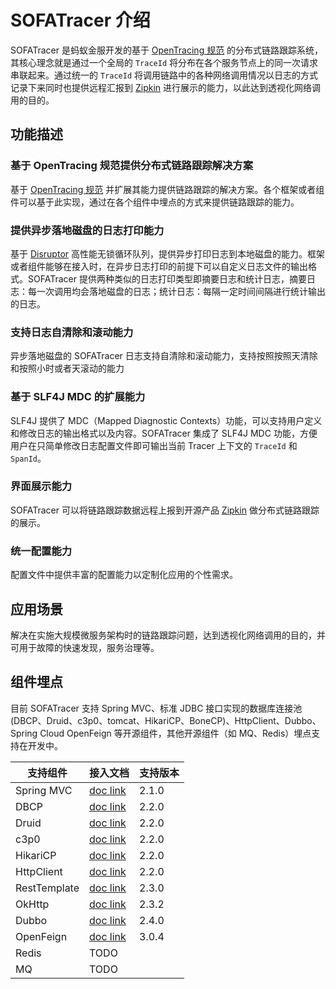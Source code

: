 # SOFATracer 介绍

SOFATracer 是蚂蚁金服开发的基于 [OpenTracing 规范](http://opentracing.io/documentation/pages/spec.html) 的分布式链路跟踪系统，其核心理念就是通过一个全局的 `TraceId` 将分布在各个服务节点上的同一次请求串联起来。通过统一的 `TraceId` 将调用链路中的各种网络调用情况以日志的方式记录下来同时也提供远程汇报到 [Zipkin](https://zipkin.io/) 进行展示的能力，以此达到透视化网络调用的目的。

## 功能描述

### 基于 OpenTracing 规范提供分布式链路跟踪解决方案

基于 [OpenTracing 规范](http://opentracing.io/documentation/pages/spec.html) 并扩展其能力提供链路跟踪的解决方案。各个框架或者组件可以基于此实现，通过在各个组件中埋点的方式来提供链路跟踪的能力。

### 提供异步落地磁盘的日志打印能力

基于 [Disruptor](https://github.com/LMAX-Exchange/disruptor) 高性能无锁循环队列，提供异步打印日志到本地磁盘的能力。框架或者组件能够在接入时，在异步日志打印的前提下可以自定义日志文件的输出格式。SOFATracer 提供两种类似的日志打印类型即摘要日志和统计日志，摘要日志：每一次调用均会落地磁盘的日志；统计日志：每隔一定时间间隔进行统计输出的日志。

### 支持日志自清除和滚动能力

异步落地磁盘的 SOFATracer 日志支持自清除和滚动能力，支持按照按照天清除和按照小时或者天滚动的能力

### 基于 SLF4J MDC 的扩展能力

SLF4J 提供了 MDC（Mapped Diagnostic Contexts）功能，可以支持用户定义和修改日志的输出格式以及内容。SOFATracer 集成了 SLF4J MDC 功能，方便用户在只简单修改日志配置文件即可输出当前 Tracer 上下文的 `TraceId` 和 `SpanId`。

### 界面展示能力

SOFATracer 可以将链路跟踪数据远程上报到开源产品 [Zipkin](https://zipkin.io/) 做分布式链路跟踪的展示。

### 统一配置能力

配置文件中提供丰富的配置能力以定制化应用的个性需求。

## 应用场景

解决在实施大规模微服务架构时的链路跟踪问题，达到透视化网络调用的目的，并可用于故障的快速发现，服务治理等。

## 组件埋点

目前 SOFATracer 支持 Spring MVC、标准 JDBC 接口实现的数据库连接池(DBCP、Druid、c3p0、tomcat、HikariCP、BoneCP)、HttpClient、Dubbo、Spring Cloud OpenFeign 等开源组件，其他开源组件（如 MQ、Redis）埋点支持在开发中。

支持组件 | 接入文档 | 支持版本
--------- | -------------  | -------------
Spring MVC | [doc link](http://www.sofastack.tech/sofa-tracer/docs/Usage_Of_MVC) | 2.1.0
DBCP | [doc link](http://www.sofastack.tech/sofa-tracer/docs/Usage_Of_Datasource) | 2.2.0
Druid | [doc link](http://www.sofastack.tech/sofa-tracer/docs/Usage_Of_Datasource) | 2.2.0
c3p0 | [doc link](http://www.sofastack.tech/sofa-tracer/docs/Usage_Of_Datasource) | 2.2.0
HikariCP | [doc link](http://www.sofastack.tech/sofa-tracer/docs/Usage_Of_Datasource) | 2.2.0
HttpClient | [doc link](http://www.sofastack.tech/sofa-tracer/docs/Usage_Of_Datasource) | 2.2.0
RestTemplate | [doc link](http://www.sofastack.tech/sofa-tracer/docs/Usage_Of_RestTemplate) | 2.3.0
OkHttp | [doc link](http://www.sofastack.tech/sofa-tracer/docs/Usage_Of_OkHttp) | 2.3.2
Dubbo | [doc link](http://www.sofastack.tech/sofa-tracer/docs/Usage_Of_Dubbo) | 2.4.0
OpenFeign | [doc link](http://www.sofastack.tech/sofa-tracer/docs/Usage_Of_Dubbo) | 3.0.4
Redis | TODO | 
MQ | TODO | 

